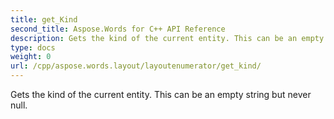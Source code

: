 ```yaml
---
title: get_Kind
second_title: Aspose.Words for C++ API Reference
description: Gets the kind of the current entity. This can be an empty string but never null. 
type: docs
weight: 0
url: /cpp/aspose.words.layout/layoutenumerator/get_kind/
---
```


Gets the kind of the current entity. This can be an empty string but never null. 

